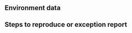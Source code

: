 <!--
Before submitting your bug report, please check for duplicates, and +1 the duplicate if you find one, adding additional details if you have any to add.

There are a few common issues that are commonly reported.

If there is an exception copying to/from the clipboard, it's probably the same as https://github.com/PowerShell/PSReadLine/issues/265

If there is an exception shortly after resizing the console, it's probably the same as https://github.com/PowerShell/PSReadLine/issues/292
-->

Environment data
----------------

<!-- provide the output of the following:
```powershell
& {
    "PS version: $($PSVersionTable.PSVersion)"
    $v = (Get-Module PSReadline).Version
    $m = Get-Content "$(Split-Path -Parent (Get-Module PSReadLine).Path)\PSReadLine.psd1" | Select-String "Prerelease = '(.*)'"
    if ($m) {
        $v = "$v-" + $m.Matches[0].Groups[1].Value
    }
    "PSReadline version: $v"
    if ($IsLinux -or $IsMacOS) {
        "os: $(uname -a)"
    } else {
        "PS file version: $((dir $pshome\p*[hl].exe).VersionInfo.FileVersion)"
    }
    "BufferWidth: $([console]::BufferWidth)"
    "BufferHeight: $([console]::BufferHeight)"
}
```
-->

Steps to reproduce or exception report
--------------------------------------
